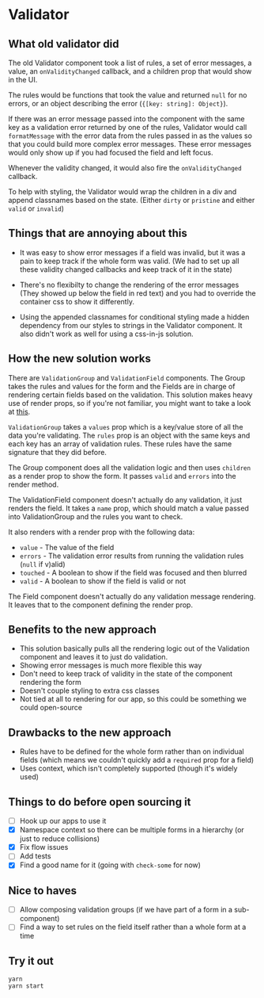 # Validator

## What old validator did

The old Validator component took a list of rules, a set of error messages, a value, an
`onValidityChanged` callback, and a children prop that would show in the UI.

The rules would be functions that took the value and returned `null` for no errors, or an object
describing the error (`{[key: string]: Object}`).

If there was an error message passed into the component with the same key as a validation error
returned by one of the rules, Validator would call `formatMessage` with the error data from the
rules passed in as the values so that you could build more complex error messages. These error
messages would only show up if you had focused the field and left focus.

Whenever the validity changed, it would also fire the `onValidityChanged` callback.

To help with styling, the Validator would wrap the children in a div and append classnames based on
the state. (Either `dirty` or `pristine` and either `valid` or `invalid`)

## Things that are annoying about this

* It was easy to show error messages if a field was invalid, but it was a pain to keep track if the
  whole form was valid. (We had to set up all these validity changed callbacks and keep track of it
  in the state)

* There's no flexibilty to change the rendering of the error messages (They showed up below the
  field in red text) and you had to override the container css to show it differently.

* Using the appended classnames for conditional styling made a hidden dependency from our styles to
  strings in the Validator component. It also didn't work as well for using a css-in-js solution.

## How the new solution works

There are `ValidationGroup` and `ValidationField` components. The Group takes the rules and values
for the form and the Fields are in charge of rendering certain fields based on the validation. This
solution makes heavy use of render props, so if you're not familiar, you might want to take a look
at [this](https://cdb.reacttraining.com/use-a-render-prop-50de598f11ce).

`ValidationGroup` takes a `values` prop which is a key/value store of all the data you're
validating. The `rules` prop is an object with the same keys and each key has an array of validation
rules. These rules have the same signature that they did before.

The Group component does all the validation logic and then uses `children` as a render prop to show
the form. It passes `valid` and `errors` into the render method.

The ValidationField component doesn't actually do any validation, it just renders the field. It
takes a `name` prop, which should match a value passed into ValidationGroup and the rules you want
to check.

It also renders with a render prop with the following data:

* `value` - The value of the field
* `errors` - The validation error results from running the validation rules (`null` if v)alid)
* `touched` - A boolean to show if the field was focused and then blurred
* `valid` - A boolean to show if the field is valid or not

The Field component doesn't actually do any validation message rendering. It leaves that to the
component defining the render prop.

## Benefits to the new approach

* This solution basically pulls all the rendering logic out of the Validation component and leaves
  it to just do validation.
* Showing error messages is much more flexible this way
* Don't need to keep track of validity in the state of the component rendering the form
* Doesn't couple styling to extra css classes
* Not tied at all to rendering for our app, so this could be something we could open-source

## Drawbacks to the new approach

* Rules have to be defined for the whole form rather than on individual fields (which means we
  couldn't quickly add a `required` prop for a field)
* Uses context, which isn't completely supported (though it's widely used)

## Things to do before open sourcing it

* [ ] Hook up our apps to use it
* [x] Namespace context so there can be multiple forms in a hierarchy (or just to reduce collisions)
* [x] Fix flow issues
* [ ] Add tests
* [x] Find a good name for it (going with `check-some` for now)

## Nice to haves

* [ ] Allow composing validation groups (if we have part of a form in a sub-component)
* [ ] Find a way to set rules on the field itself rather than a whole form at a time

## Try it out

```
yarn
yarn start
```
